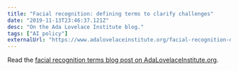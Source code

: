 ```yaml
---
title: "Facial recognition: defining terms to clarify challenges"
date: "2019-11-13T23:46:37.121Z"
desc: "On the Ada Lovelace Institute blog."
tags: ["AI policy"]
externalUrl: "https://www.adalovelaceinstitute.org/facial-recognition-defining-terms-to-clarify-challenges/" 
---
```


Read the [facial recognition terms blog post on AdaLovelaceInstitute.org](https://www.adalovelaceinstitute.org/facial-recognition-defining-terms-to-clarify-challenges/).